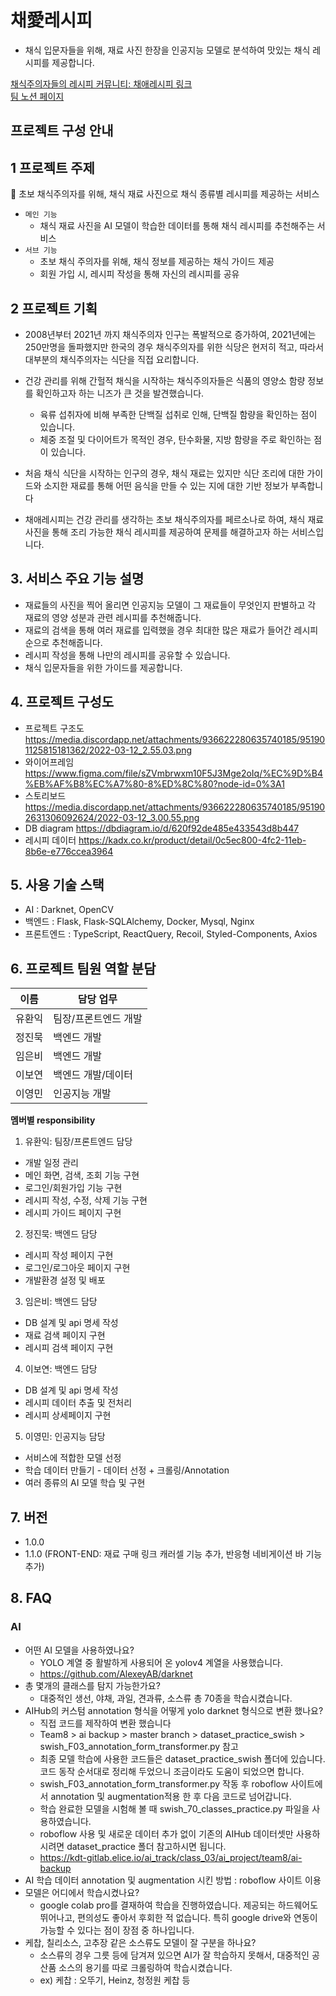 # 채愛레시피
- 채식 입문자들을 위해, 재료 사진 한장을 인공지능 모델로 분석하여 맛있는 채식 레시피를 제공합니다.

[채식주의자들의 레시피 커뮤니티: 채애레시피 링크](https://elice-kdt-ai-3rd-team08.elicecoding.com/)
<br>
[팀 노션 페이지](https://www.notion.so/8-Wiki-4958a75d092d4898b1ec5ccb4f16ecd4)

## 프로젝트 구성 안내

## 1 프로젝트 주제

<aside>
🥦 초보 채식주의자를 위해, 채식 재료 사진으로 채식 종류별 레시피를 제공하는 서비스

</aside>

- `메인 기능`
    - 채식 재료 사진을 AI 모델이 학습한 데이터를 통해 채식 레시피를 추천해주는 서비스
- `서브 기능`
    - 초보 채식 주의자를 위해, 채식 정보를 제공하는 채식 가이드 제공
    - 회원 가입 시, 레시피 작성을 통해 자신의 레시피를 공유

## 2 프로젝트 기획

- 2008년부터 2021년 까지 채식주의자 인구는 폭발적으로 증가하여, 2021년에는 250만명을 돌파했지만 한국의 경우 채식주의자를 위한 식당은 현저히 적고, 따라서 대부분의 채식주의자는 식단을 직접 요리합니다.

- 건강 관리를 위해 간헐적 채식을 시작하는 채식주의자들은 식품의 영양소 함량 정보를 확인하고자 하는 니즈가 큰 것을 발견했습니다.
    - 육류 섭취자에 비해 부족한 단백질 섭취로 인해, 단백질 함량을 확인하는 점이 있습니다.
    - 체중 조절 및 다이어트가 목적인 경우, 탄수화물, 지방 함량을 주로 확인하는 점이 있습니다.

- 처음 채식 식단을 시작하는 인구의 경우, 채식 재료는 있지만 식단 조리에 대한 가이드와 소지한 재료를 통해 어떤 음식을 만들 수 있는 지에 대한 기반 정보가 부족합니다
- 채애레시피는 건강 관리를 생각하는 초보 채식주의자를 페르소나로 하여, 채식 재료 사진을 통해 조리 가능한 채식 레시피를 제공하여 문제를 해결하고자 하는 서비스입니다.

## 3. 서비스 주요 기능 설명

- 재료들의 사진을 찍어 올리면 인공지능 모델이 그 재료들이 무엇인지 판별하고 각 재료의 영양 성분과 관련 레시피를 추천해줍니다.
- 재료의 검색을 통해 여러 재료를 입력했을 경우 최대한 많은 재료가 들어간 레시피 순으로 추천해줍니다.
- 레시피 작성을 통해 나만의 레시피를 공유할 수 있습니다.
- 채식 입문자들을 위한 가이드를 제공합니다.

## 4. 프로젝트 구성도
  - 프로젝트 구조도
  https://media.discordapp.net/attachments/936622280635740185/951901125815181362/2022-03-12_2.55.03.png
  - 와이어프레임
  https://www.figma.com/file/sZVmbrwxm10F5J3Mge2oIq/%EC%9D%B4%EB%AF%B8%EC%A7%80-8%ED%8C%80?node-id=0%3A1
  - 스토리보드
  https://media.discordapp.net/attachments/936622280635740185/951902631306092624/2022-03-12_3.00.55.png
  - DB diagram
  https://dbdiagram.io/d/620f92de485e433543d8b447
  - 레시피 데이터
  https://kadx.co.kr/product/detail/0c5ec800-4fc2-11eb-8b6e-e776ccea3964

## 5. 사용 기술 스택
- AI : Darknet, OpenCV
- 백엔드 : Flask, Flask-SQLAlchemy, Docker, Mysql, Nginx
- 프론트엔드 : TypeScript, ReactQuery, Recoil, Styled-Components, Axios

## 6. 프로젝트 팀원 역할 분담
| 이름 | 담당 업무 |
| ------ | ------ |
| 유환익 | 팀장/프론트엔드 개발 |
| 정진묵 | 백엔드 개발 |
| 임은비 | 백엔드 개발 |
| 이보연 | 백엔드 개발/데이터 |
| 이영민 | 인공지능 개발 |

**멤버별 responsibility**

1. 유환익: 팀장/프론트엔드 담당

- 개발 일정 관리
- 메인 화면, 검색, 조회 기능 구현
- 로그인/회원가입 기능 구현
- 레시피 작성, 수정, 삭제 기능 구현
- 레시피 가이드 페이지 구현

2. 정진묵: 백엔드 담당

- 레시피 작성 페이지 구현
- 로그인/로그아웃 페이지 구현
- 개발환경 설정 및 배포

3. 임은비: 백엔드 담당
- DB 설계 및 api 명세 작성
- 재료 검색 페이지 구현
- 레시피 검색 페이지 구현

4. 이보연: 백엔드 담당
- DB 설계 및 api 명세 작성
- 레시피 데이터 추출 및 전처리
- 레시피 상세페이지 구현

5. 이영민: 인공지능 담당
- 서비스에 적합한 모델 선정
- 학습 데이터 만들기 - 데이터 선정 + 크롤링/Annotation
- 여러 종류의 AI 모델 학습 및 구현


## 7. 버전
  - 1.0.0
  - 1.1.0 (FRONT-END: 재료 구매 링크 캐러셀 기능 추가, 반응형 네비게이션 바 기능 추가)

## 8. FAQ
  ### AI
  - 어떤 AI 모델을 사용하였나요?
    - YOLO 계열 중 활발하게 사용되어 온 yolov4 계열을 사용했습니다.
    - https://github.com/AlexeyAB/darknet
  - 총 몇개의 클래스를 탐지 가능한가요?
    - 대중적인 생선, 야채, 과일, 견과류, 소스류 총 70종을 학습시켰습니다.
  - AIHub의 커스텀 annotation 형식을 어떻게 yolo darknet 형식으로 변환 했나요?
    - 직접 코드를 제작하여 변환 했습니다
    - Team8 > ai backup > master branch > dataset_practice_swish > swish_F03_annotation_form_transformer.py 참고
    - 최종 모델 학습에 사용한 코드들은 dataset_practice_swish 폴더에 있습니다. 코드 동작 순서대로 정리해 두었으니 조금이라도 도움이 되었으면 합니다.
    - swish_F03_annotation_form_transformer.py 작동 후 roboflow 사이트에서 annotation 및 augmentation적용 한 후 다음 코드로 넘어갑니다.
    - 학습 완료한 모델을 시험해 볼 때 swish_70_classes_practice.py 파일을 사용하였습니다.
    - roboflow 사용 및 새로운 데이터 추가 없이 기존의 AIHub 데이터셋만 사용하시려면 dataset_practice 폴더 참고하시면 됩니다.
    - https://kdt-gitlab.elice.io/ai_track/class_03/ai_project/team8/ai-backup
  - AI 학습 데이터 annotation 및 augmentation 시킨 방법 : roboflow 사이트 이용
  - 모델은 어디에서 학습시켰나요?
    - google colab pro를 결재하여 학습을 진행하였습니다. 제공되는 하드웨어도 뛰어나고, 편의성도 좋아서 후회한 적 없습니다. 
      특히 google drive와 연동이 가능할 수 있다는 점이 장점 중 하나입니다.
  - 케찹, 칠리소스, 고추장 같은 소스류도 모델이 잘 구분을 하나요?
    - 소스류의 경우 그릇 등에 담겨져 있으면 AI가 잘 학습하지 못해서, 대중적인 공산품 소스의 용기를 따로 크롤링하여 학습시켰습니다.
    - ex) 케찹 : 오뚜기, Heinz,  청정원 케찹 등
